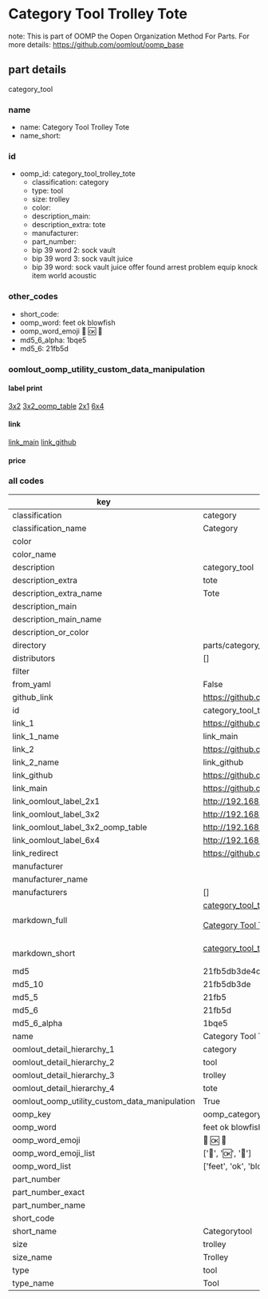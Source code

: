 # Category Tool Trolley Tote  

note: This is part of OOMP the Oopen Organization Method For Parts. For more details: https://github.com/oomlout/oomp_base

##  part details
  



category_tool



### name
* name: Category Tool Trolley Tote
* name_short: 
### id
* oomp_id: category_tool_trolley_tote
  * classification: category
  * type: tool
  * size: trolley
  * color: 
  * description_main: 
  * description_extra: tote
  * manufacturer: 
  * part_number: 
  * bip 39 word 2: sock vault
  * bip 39 word 3: sock vault juice
  * bip 39 word: sock vault juice offer found arrest problem equip knock item world acoustic

### other_codes
* short_code: 
* oomp_word: feet ok blowfish
* oomp_word_emoji :feet: :ok: :blowfish:
* md5_6_alpha: 1bqe5
* md5_6: 21fb5d






### oomlout_oomp_utility_custom_data_manipulation
#### label print
[3x2](http://192.168.1.245:1112/?label=oomp%201bqe5)
[3x2_oomp_table](http://192.168.1.108:1112/?label=oomp%201bqe5)
[2x1](http://192.168.1.242:1112/?label=oomp%201bqe5)
[6x4](http://192.168.1.55:1112/?label=oomp%201bqe5)    

#### link

[link_main](https://github.com/oomlout/oomlout_oomp_version_1_messy/tree/main/parts/category_tool_trolley_tote) [link_github](https://github.com/oomlout/oomlout_oomp_version_1_messy/tree/main/parts/category_tool_trolley_tote)                             

#### price







### all codes 
| key | value |  
| --- | --- |  
| classification | category |  
| classification_name | Category |  
| color |  |  
| color_name |  |  
| description | category_tool |  
| description_extra | tote |  
| description_extra_name | Tote |  
| description_main |  |  
| description_main_name |  |  
| description_or_color |   |  
| directory | parts/category_tool_trolley_tote |  
| distributors | [] |  
| filter |  |  
| from_yaml | False |  
| github_link | https://github.com/oomlout/oomlout_oomp_part_src/tree/main/parts/category_tool_trolley_tote |  
| id | category_tool_trolley_tote |  
| link_1 | https://github.com/oomlout/oomlout_oomp_version_1_messy/tree/main/parts/category_tool_trolley_tote |  
| link_1_name | link_main |  
| link_2 | https://github.com/oomlout/oomlout_oomp_version_1_messy/tree/main/parts/category_tool_trolley_tote |  
| link_2_name | link_github |  
| link_github | https://github.com/oomlout/oomlout_oomp_version_1_messy/tree/main/parts/category_tool_trolley_tote |  
| link_main | https://github.com/oomlout/oomlout_oomp_version_1_messy/tree/main/parts/category_tool_trolley_tote |  
| link_oomlout_label_2x1 | http://192.168.1.242:1112/?label=oomp%201bqe5 |  
| link_oomlout_label_3x2 | http://192.168.1.245:1112/?label=oomp%201bqe5 |  
| link_oomlout_label_3x2_oomp_table | http://192.168.1.108:1112/?label=oomp%201bqe5 |  
| link_oomlout_label_6x4 | http://192.168.1.55:1112/?label=oomp%201bqe5 |  
| link_redirect | https://github.com/oomlout/oomlout_oomp_version_1_messy/tree/main/parts/category_tool_trolley_tote |  
| manufacturer |  |  
| manufacturer_name |  |  
| manufacturers | [] |  
| markdown_full | [category_tool_trolley_tote](none)<br>[](none)<br>[Category Tool Trolley Tote](none)<br><br> |  
| markdown_short | [category_tool_trolley_tote](none)<br><br> |  
| md5 | 21fb5db3de4c356c31ae1996f1bc7670 |  
| md5_10 | 21fb5db3de |  
| md5_5 | 21fb5 |  
| md5_6 | 21fb5d |  
| md5_6_alpha | 1bqe5 |  
| name | Category Tool Trolley Tote |  
| oomlout_detail_hierarchy_1 | category |  
| oomlout_detail_hierarchy_2 | tool |  
| oomlout_detail_hierarchy_3 | trolley |  
| oomlout_detail_hierarchy_4 | tote |  
| oomlout_oomp_utility_custom_data_manipulation | True |  
| oomp_key | oomp_category_tool_trolley_tote |  
| oomp_word | feet ok blowfish |  
| oomp_word_emoji | :feet: :ok: :blowfish: |  
| oomp_word_emoji_list | [':feet:', ':ok:', ':blowfish:'] |  
| oomp_word_list | ['feet', 'ok', 'blowfish'] |  
| part_number |  |  
| part_number_exact |  |  
| part_number_name |  |  
| short_code |  |  
| short_name | Categorytool |  
| size | trolley |  
| size_name | Trolley |  
| type | tool |  
| type_name | Tool |  
